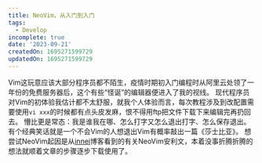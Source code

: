 ```yaml
---
title: NeoVim，从入门到入门
tags:
  - Develop
incomplete: true
date: '2023-09-21'
createdOn: 1695271599729
updatedOn: 1695271599729
---
```


Vim这玩意应该大部分程序员都不陌生，疫情时期初入门编程时从阿里云处领了一年份的免费服务器后，这个有些“怪诞”的编辑器便进入了我的视线。
现代程序员对Vim的初体验我估计都不太舒服，就我个人体验而言，每次教程涉及到改配置需要使用`vi xxx`的时候都有点头皮发麻，恨不得用ftp把文件下载下来编辑完再扔回去。
懵比更是常态：我是谁我在哪、怎么打字又怎么退出打字、怎么保存退出。有个经典笑话就是一个不会Vim的人想退出Vim有概率敲出一篇《莎士比亚》。
想尝试NeoVim起因是从[innei](https://innei.in/)博客看到的有关NeoVim安利文，本着没事折腾折腾的想法就顺着文章的步骤逐步下载使用了。
